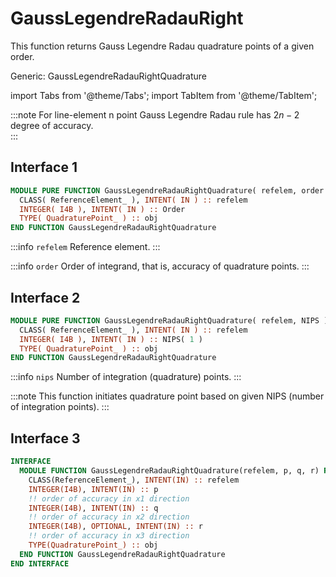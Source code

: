 # GaussLegendreRadauRight

This function returns Gauss Legendre Radau quadrature points of a given order.

<span class="badge badge--success"> Generic: GaussLegendreRadauRightQuadrature </span>

import Tabs from '@theme/Tabs';
import TabItem from '@theme/TabItem';

:::note
For line-element n point Gauss Legendre Radau rule has $2n-2$ degree of accuracy.\
:::

## Interface 1

```fortran
MODULE PURE FUNCTION GaussLegendreRadauRightQuadrature( refelem, order ) RESULT( obj )
  CLASS( ReferenceElement_ ), INTENT( IN ) :: refelem
  INTEGER( I4B ), INTENT( IN ) :: Order
  TYPE( QuadraturePoint_ ) :: obj
END FUNCTION GaussLegendreRadauRightQuadrature
```

:::info `refelem`
Reference element.
:::

:::info `order`
Order of integrand, that is, accuracy of quadrature points.
:::

## Interface 2

```fortran
MODULE PURE FUNCTION GaussLegendreRadauRightQuadrature( refelem, NIPS ) RESULT( obj )
  CLASS( ReferenceElement_ ), INTENT( IN ) :: refelem
  INTEGER( I4B ), INTENT( IN ) :: NIPS( 1 )
  TYPE( QuadraturePoint_ ) :: obj
END FUNCTION GaussLegendreRadauRightQuadrature
```

:::info `nips`
Number of integration (quadrature) points.
:::

:::note
This function initiates quadrature point based on given NIPS (number of integration points).
:::

## Interface 3

```fortran
INTERFACE
  MODULE FUNCTION GaussLegendreRadauRightQuadrature(refelem, p, q, r) RESULT(obj)
    CLASS(ReferenceElement_), INTENT(IN) :: refelem
    INTEGER(I4B), INTENT(IN) :: p
    !! order of accuracy in x1 direction
    INTEGER(I4B), INTENT(IN) :: q
    !! order of accuracy in x2 direction
    INTEGER(I4B), OPTIONAL, INTENT(IN) :: r
    !! order of accuracy in x3 direction
    TYPE(QuadraturePoint_) :: obj
  END FUNCTION GaussLegendreRadauRightQuadrature
END INTERFACE
```
